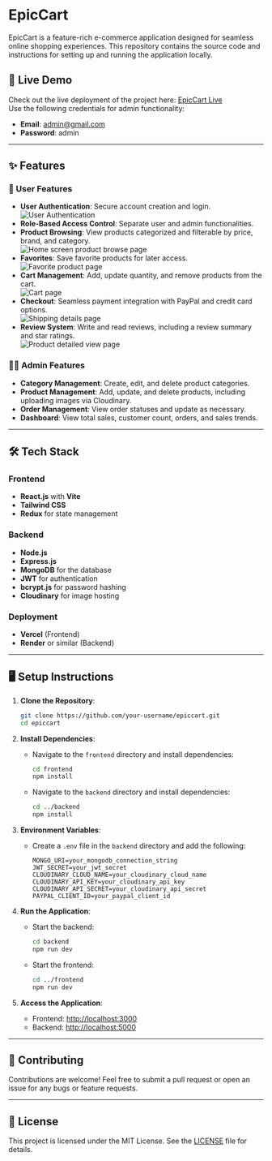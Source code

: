 # EpicCart

EpicCart is a feature-rich e-commerce application designed for seamless online shopping experiences. This repository contains the source code and instructions for setting up and running the application locally.

## 🚀 Live Demo

Check out the live deployment of the project here: [EpicCart Live](https://epic-cart-wheat.vercel.app/)  
Use the following credentials for admin functionality:  
- **Email**: admin@gmail.com  
- **Password**: admin

---

## ✨ Features

### 🛒 User Features
- **User Authentication**: Secure account creation and login.  
  ![User Authentication](https://github.com/user-attachments/assets/e235503a-267a-4d5f-931c-9b56c0a80b3b)
- **Role-Based Access Control**: Separate user and admin functionalities.
- **Product Browsing**: View products categorized and filterable by price, brand, and category.  
  ![Home screen product browse page](https://github.com/user-attachments/assets/2e40d7a6-2cbd-4ad4-89f1-91c320b61a50)
- **Favorites**: Save favorite products for later access.  
  ![Favorite product page](https://github.com/user-attachments/assets/7d48a2a8-e2e4-4f3c-ba83-5837457688e0)
- **Cart Management**: Add, update quantity, and remove products from the cart.  
  ![Cart page](https://github.com/user-attachments/assets/35686dea-bffe-4ff1-bd8d-6b1317c9fde1)
- **Checkout**: Seamless payment integration with PayPal and credit card options.  
  ![Shipping details page](https://github.com/user-attachments/assets/c893a206-d3e5-4dcb-bf9b-e4267e1baf62)
- **Review System**: Write and read reviews, including a review summary and star ratings.  
  ![Product detailed view page](https://github.com/user-attachments/assets/2564159e-6c58-44b5-a8ec-fee3b0a000e1)

### 👨‍💻 Admin Features
- **Category Management**: Create, edit, and delete product categories.
- **Product Management**: Add, update, and delete products, including uploading images via Cloudinary.
- **Order Management**: View order statuses and update as necessary.
- **Dashboard**: View total sales, customer count, orders, and sales trends.

---

## 🛠️ Tech Stack

### Frontend
- **React.js** with **Vite**
- **Tailwind CSS**
- **Redux** for state management

### Backend
- **Node.js**
- **Express.js**
- **MongoDB** for the database
- **JWT** for authentication
- **bcrypt.js** for password hashing
- **Cloudinary** for image hosting

### Deployment
- **Vercel** (Frontend)
- **Render** or similar (Backend)

---

## 🖥️ Setup Instructions

1. **Clone the Repository**:
   ```bash
   git clone https://github.com/your-username/epiccart.git
   cd epiccart
   ```

2. **Install Dependencies**:
   - Navigate to the `frontend` directory and install dependencies:
     ```bash
     cd frontend
     npm install
     ```
   - Navigate to the `backend` directory and install dependencies:
     ```bash
     cd ../backend
     npm install
     ```

3. **Environment Variables**:
   - Create a `.env` file in the `backend` directory and add the following:
     ```env
     MONGO_URI=your_mongodb_connection_string
     JWT_SECRET=your_jwt_secret
     CLOUDINARY_CLOUD_NAME=your_cloudinary_cloud_name
     CLOUDINARY_API_KEY=your_cloudinary_api_key
     CLOUDINARY_API_SECRET=your_cloudinary_api_secret
     PAYPAL_CLIENT_ID=your_paypal_client_id
     ```

4. **Run the Application**:
   - Start the backend:
     ```bash
     cd backend
     npm run dev
     ```
   - Start the frontend:
     ```bash
     cd ../frontend
     npm run dev
     ```

5. **Access the Application**:
   - Frontend: [http://localhost:3000](http://localhost:3000)
   - Backend: [http://localhost:5000](http://localhost:5000)

---

## 🤝 Contributing

Contributions are welcome! Feel free to submit a pull request or open an issue for any bugs or feature requests.

---

## 📜 License

This project is licensed under the MIT License. See the [LICENSE](LICENSE) file for details.
